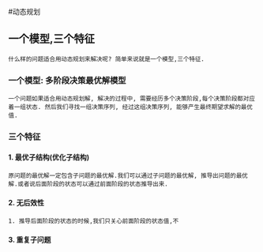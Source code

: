 #动态规划
## 一个模型,三个特征
    什么样的问题适合用动态规划来解决呢? 简单来说就是一个模型,三个特征.
### 一个模型: 多阶段决策最优解模型
    一个问题如果适合用动态规划解, 解决的过程中, 需要经历多个决策阶段,每个决策阶段都对应着一组状态. 然后我们寻找一组决策序列, 经过这组决策序列, 能够产生最终期望求解的最优值.  
### 三个特征
#### 1. 最优子结构(优化子结构)
    原问题的最优解一定包含子问题的最优解.我们可以通过子问题的最优解, 推导出问题的最优解.或者说后面阶段的状态可以通过前面阶段的状态推导出来.
#### 2. 无后效性
    1. 推导后面阶段的状态的时候,我们只关心前面阶段的状态值,不
#### 3. 重复子问题 
